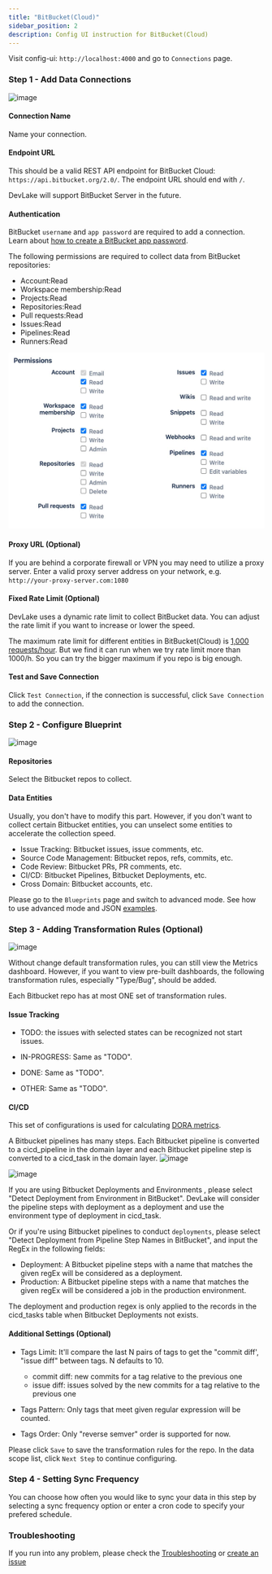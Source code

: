 ```yaml
---
title: "BitBucket(Cloud)"
sidebar_position: 2
description: Config UI instruction for BitBucket(Cloud)
---
```


Visit config-ui: `http://localhost:4000` and go to `Connections` page.

### Step 1 - Add Data Connections

![image](https://user-images.githubusercontent.com/3294100/220118398-2d08070f-0edb-4de6-8696-9ee58b80719b.png)

#### Connection Name

Name your connection.

#### Endpoint URL

This should be a valid REST API endpoint for BitBucket Cloud: `https://api.bitbucket.org/2.0/`. The endpoint URL should end with `/`.

DevLake will support BitBucket Server in the future.

#### Authentication

BitBucket `username` and `app password` are required to add a connection. Learn about [how to create a BitBucket app password](https://support.atlassian.com/bitbucket-cloud/docs/create-an-app-password/).

The following permissions are required to collect data from BitBucket repositories:

- Account:Read
- Workspace membership:Read
- Projects:Read
- Repositories:Read
- Pull requests:Read
- Issues:Read
- Pipelines:Read
- Runners:Read

![bitbucket-app-password-permissions](/img/ConfigUI/bitbucket-app-password-permissions.jpeg)


#### Proxy URL (Optional)

If you are behind a corporate firewall or VPN you may need to utilize a proxy server. Enter a valid proxy server address on your network, e.g. `http://your-proxy-server.com:1080`


#### Fixed Rate Limit (Optional)

DevLake uses a dynamic rate limit to collect BitBucket data. You can adjust the rate limit if you want to increase or lower the speed.

The maximum rate limit for different entities in BitBucket(Cloud) is [1,000 requests/hour](https://support.atlassian.com/bitbucket-cloud/docs/api-request-limits/). But we find it can run when we try rate limit more than 1000/h. So you can try the bigger maximum if you repo is big enough.

<!-- ![image](https://user-images.githubusercontent.com/3294100/220094172-9e8e9e8b-75ea-4c3e-8e5b-716320dabb64.png) -->


#### Test and Save Connection

Click `Test Connection`, if the connection is successful, click `Save Connection` to add the connection.

### Step 2 - Configure Blueprint

![image](https://user-images.githubusercontent.com/3294100/220236338-772b30b7-974f-4bc2-89ce-f2abe5e92a5e.png)

#### Repositories

Select the Bitbucket repos to collect.

#### Data Entities

Usually, you don't have to modify this part. However, if you don't want to collect certain Bitbucket entities, you can unselect some entities to accelerate the collection speed.

- Issue Tracking: Bitbucket issues, issue comments, etc.
- Source Code Management: Bitbucket repos, refs, commits, etc.
- Code Review: Bitbucket PRs, PR comments, etc.
- CI/CD: Bitbucket Pipelines, Bitbucket Deployments, etc.
- Cross Domain: Bitbucket accounts, etc.

Please go to the `Blueprints` page and switch to advanced mode. See how to use advanced mode and JSON [examples](AdvancedMode.md).

### Step 3 - Adding Transformation Rules (Optional)

![image](https://user-images.githubusercontent.com/3294100/220338276-a67cd8cc-ea76-4cb2-bb7b-bba581d21d70.png)

Without change default transformation rules, you can still view the Metrics dashboard. However, if you want to view pre-built dashboards, the following transformation rules, especially "Type/Bug", should be added.<br/>

Each Bitbucket repo has at most ONE set of transformation rules.

#### Issue Tracking

- TODO: the issues with selected states can be recognized not start issues. 

- IN-PROGRESS: Same as "TODO".
- DONE: Same as "TODO".
- OTHER: Same as "TODO".

#### CI/CD

This set of configurations is used for calculating [DORA metrics](../DORA.md).

A Bitbucket pipelines has many steps. Each Bitbucket pipeline is converted to a 
cicd_pipeline in the domain layer and each Bitbucket pipeline step is converted to a cicd_task in the domain layer.
![image](https://user-images.githubusercontent.com/3294100/220288225-71bee07d-c319-45bd-98e5-f4d01359840e.png)

![image](https://user-images.githubusercontent.com/3294100/220289726-3909d368-1414-456c-a527-12a693745611.png)

If you are using Bitbucket Deployments and Environments , please select "Detect Deployment from Environment in BitBucket". DevLake will consider  the pipeline steps with deployment as  a deployment and use the environment type of deployment in cicd_task.

Or if you're using Bitbucket pipelines to conduct `deployments`, please select "Detect Deployment from Pipeline Step Names in BitBucket", and input the RegEx in the following fields:

- Deployment: A Bitbucket pipeline steps with a name that matches the given regEx will be considered as a deployment.
- Production: A Bitbucket pipeline steps with a name that matches the given regEx will be considered a job in the production environment.

The deployment and production regex is only applied to the records in the cicd_tasks table when Bitbucket Deployments not exists.

#### Additional Settings (Optional)

- Tags Limit: It'll compare the last N pairs of tags to get the "commit diff', "issue diff" between tags. N defaults to 10.

    - commit diff: new commits for a tag relative to the previous one
    - issue diff: issues solved by the new commits for a tag relative to the previous one

- Tags Pattern: Only tags that meet given regular expression will be counted.

- Tags Order: Only "reverse semver" order is supported for now.

Please click `Save` to save the transformation rules for the repo. In the data scope list, click `Next Step` to continue configuring.

### Step 4 - Setting Sync Frequency

You can choose how often you would like to sync your data in this step by selecting a sync frequency option or enter a cron code to specify your prefered schedule.

### Troubleshooting

If you run into any problem, please check the [Troubleshooting](/Troubleshooting/Configuration.md) or [create an issue](https://github.com/apache/incubator-devlake/issues)
